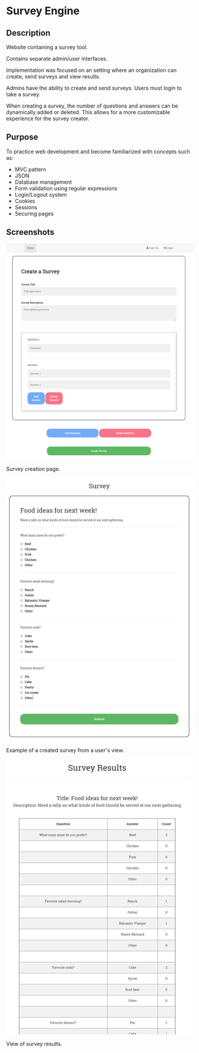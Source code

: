 # Survey Engine

## Description
Website containing a survey tool.

Contains separate admin/user interfaces.

Implementation was focused on an setting where an organization can create, send surveys and view results.

Admins have the ability to create and send surveys. Users must login to take a survey.

When creating a survey, the number of questions and answers can be dynamically added or deleted. This allows for a more customizable experience for the survey creator.

## Purpose
To practice web development and become familiarized with concepts such as:
* MVC pattern
* JSON
* Database management
* Form validation using regular expressions
* Login/Logout system
* Cookies
* Sessions
* Securing pages

## Screenshots
![Survey creation](https://github.com/bhknx3/CSC-17B/blob/master/SurveyEngine/screenshots/survey.png)

Survey creation page.

![Example of a survey](https://github.com/bhknx3/CSC-17B/blob/master/SurveyEngine/screenshots/example.png)

Example of a created survey from a user's view.

![Survey results](https://github.com/bhknx3/CSC-17B/blob/master/SurveyEngine/screenshots/results.png)

View of survey results.
